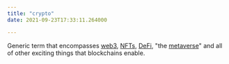 ```yaml
---
title: "crypto"
date: 2021-09-23T17:33:11.264000

---
```


Generic term that encompasses <span class="roam-page">[web3](docs/web3)</span>, <span class="roam-page">[NFTs](docs/nfts)</span>, <span class="roam-page">[DeFi](docs/defi)</span>, "the <span class="roam-page">[metaverse](docs/metaverse)</span>" and all of other exciting things that blockchains enable.


